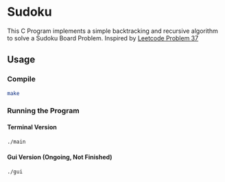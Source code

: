 # Sudoku
This C Program implements a simple backtracking and recursive algorithm to solve a Sudoku Board Problem.
Inspired by [Leetcode Problem 37](https://leetcode.com/problems/sudoku-solver/description/)

## Usage 

### Compile
``` bash
make
```

### Running the Program
#### Terminal Version
``` bash
./main
```

#### Gui Version (Ongoing, Not Finished)
``` bash
./gui
```

